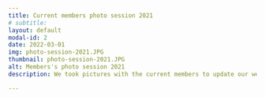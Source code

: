 ```yaml
---
title: Current members photo session 2021
# subtitle: 
layout: default
modal-id: 2
date: 2022-03-01
img: photo-session-2021.JPG
thumbnail: photo-session-2021.JPG
alt: Members's photo session 2021
description: We took pictures with the current members to update our website. Thanks Felan Carlo Garcia for taking the pictures for us.

---
```

